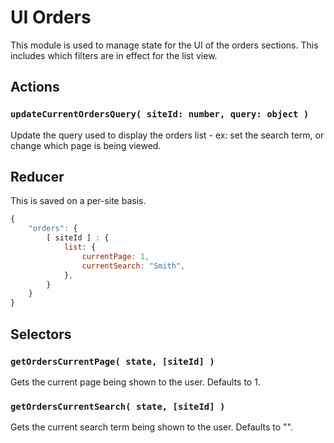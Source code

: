 UI Orders
=========

This module is used to manage state for the UI of the orders sections. This includes which filters are in effect for the list view.

## Actions

### `updateCurrentOrdersQuery( siteId: number, query: object )`

Update the query used to display the orders list - ex: set the search term, or change which page is being viewed.

## Reducer

This is saved on a per-site basis. 

```js
{
	"orders": {
		[ siteId ] : {
			list: {
				currentPage: 1,
				currentSearch: "Smith",
			},
		}
	}
}
```

## Selectors

### `getOrdersCurrentPage( state, [siteId] )`

Gets the current page being shown to the user. Defaults to 1.

### `getOrdersCurrentSearch( state, [siteId] )`

Gets the current search term being shown to the user. Defaults to "".
